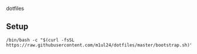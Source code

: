 dotfiles

## Setup

```
/bin/bash -c "$(curl -fsSL https://raw.githubusercontent.com/m1ul24/dotfiles/master/bootstrap.sh)"
```
